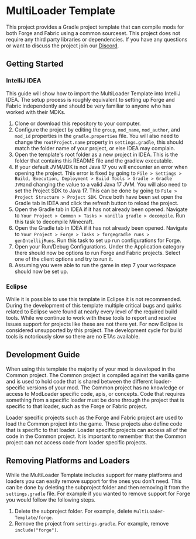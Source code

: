 # MultiLoader Template

This project provides a Gradle project template that can compile mods for both Forge and Fabric using a common
sourceset. This project does not require any third party libraries or dependencies. If you have any questions or want to
discuss the project join our [Discord](https://discord.myceliummod.network).

## Getting Started

### IntelliJ IDEA

This guide will show how to import the MultiLoader Template into IntelliJ IDEA. The setup process is roughly equivalent
to setting up Forge and Fabric independently and should be very familiar to anyone who has worked with their MDKs.

1. Clone or download this repository to your computer.
2. Configure the project by editing the `group`, `mod_name`, `mod_author`, and `mod_id` properties in
   the `gradle.properties` file. You will also need to change the `rootProject.name`  property in `settings.gradle`,
   this should match the folder name of your project, or else IDEA may complain.
3. Open the template's root folder as a new project in IDEA. This is the folder that contains this README file and the
   gradlew executable.
4. If your default JVM/JDK is not Java 17 you will encounter an error when opening the project. This error is fixed by
   going to `File > Settings > Build, Execution, Deployment > Build Tools > Gradle > Gradle JVM`and changing the value
   to a valid Java 17 JVM. You will also need to set the Project SDK to Java 17. This can be done by going
   to `File > Project Structure > Project SDK`. Once both have been set open the Gradle tab in IDEA and click the
   refresh button to reload the project.
5. Open the Gradle tab in IDEA if it has not already been opened. Navigate
   to `Your Project > Common > Tasks > vanilla gradle > decompile`. Run this task to decompile Minecraft.
6. Open the Gradle tab in IDEA if it has not already been opened. Navigate
   to `Your Project > Forge > Tasks > forgegradle runs > genIntellijRuns`. Run this task to set up run configurations
   for Forge.
7. Open your Run/Debug Configurations. Under the Application category there should now be options to run Forge and
   Fabric projects. Select one of the client options and try to run it.
8. Assuming you were able to run the game in step 7 your workspace should now be set up.

### Eclipse

While it is possible to use this template in Eclipse it is not recommended. During the development of this template
multiple critical bugs and quirks related to Eclipse were found at nearly every level of the required build tools. While
we continue to work with these tools to report and resolve issues support for projects like these are not there yet. For
now Eclipse is considered unsupported by this project. The development cycle for build tools is notoriously slow so
there are no ETAs available.

## Development Guide

When using this template the majority of your mod is developed in the Common project. The Common project is compiled
against the vanilla game and is used to hold code that is shared between the different loader-specific versions of your
mod. The Common project has no knowledge or access to ModLoader specific code, apis, or concepts. Code that requires
something from a specific loader must be done through the project that is specific to that loader, such as the Forge or
Fabric project.

Loader specific projects such as the Forge and Fabric project are used to load the Common project into the game. These
projects also define code that is specific to that loader. Loader specific projects can access all of the code in the
Common project. It is important to remember that the Common project can not access code from loader specific projects.

## Removing Platforms and Loaders

While the MultiLoader Template includes support for many platforms and loaders you can easily remove support for the
ones you don't need. This can be done by deleting the subproject folder and then removing it from the `settings.gradle`
file. For example if you wanted to remove support for Forge you would follow the following steps.

1. Delete the subproject folder. For example, delete `MultiLoader-Template/forge`.
2. Remove the project from `settings.gradle`. For example, remove `include("forge")`. 
